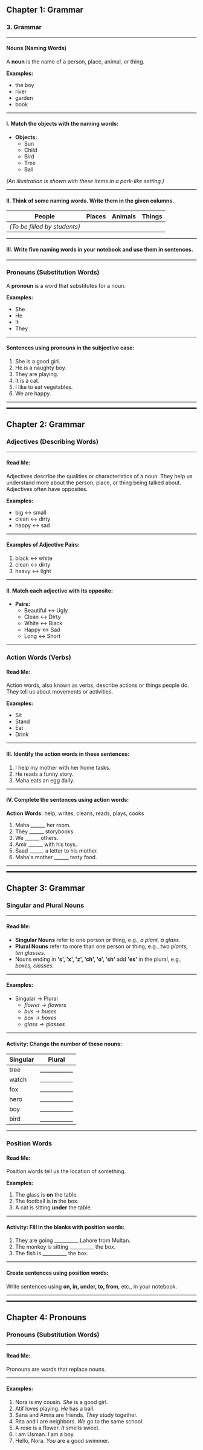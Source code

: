 

## **Chapter 1: Grammar**  

### **3. Grammar**  

<hr style="height:1px; border:none; background-color:black;" />  

#### **Nouns (Naming Words)**  
A **noun** is the name of a person, place, animal, or thing.  

**Examples:**  
- the boy  
- river  
- garden  
- book  

<hr style="height:1px; border:none; background-color:black;" />  

#### **I. Match the objects with the naming words:**  
- **Objects:**  
  - Sun  
  - Child  
  - Bird  
  - Tree  
  - Ball  

*(An illustration is shown with these items in a park-like setting.)*  

<hr style="height:1px; border:none; background-color:black;" />  

#### **II. Think of some naming words. Write them in the given columns.**  

| **People**         | **Places**     | **Animals**     | **Things**     |
|---------------------|----------------|-----------------|----------------|
| *(To be filled by students)* |                |                 |                |  

<hr style="height:1px; border:none; background-color:black;" />  

#### **III. Write five naming words in your notebook and use them in sentences.**  

<hr style="height:1px; border:none; background-color:black;" />  

### **Pronouns (Substitution Words)**  

A **pronoun** is a word that substitutes for a noun.  

**Examples:**  
- She  
- He  
- It  
- They  

<hr style="height:1px; border:none; background-color:black;" />  

#### **Sentences using pronouns in the subjective case:**  
1. She is a good girl.  
2. He is a naughty boy.  
3. They are playing.  
4. It is a cat.  
5. I like to eat vegetables.  
6. We are happy.  

---

<hr style="height:3px; border:none; background-color:black;" />

## **Chapter 2: Grammar**  

### **Adjectives (Describing Words)**  

<hr style="height:1px; border:none; background-color:black;" />  

#### **Read Me:**  
Adjectives describe the qualities or characteristics of a noun. They help us understand more about the person, place, or thing being talked about. Adjectives often have opposites.  

**Examples:**  
- big ↔ small  
- clean ↔ dirty  
- happy ↔ sad  

<hr style="height:1px; border:none; background-color:black;" />  

#### **Examples of Adjective Pairs:**  
1. black ↔ white  
2. clean ↔ dirty  
3. heavy ↔ light  

<hr style="height:1px; border:none; background-color:black;" />  

#### **II. Match each adjective with its opposite:**  
- **Pairs:**  
  - Beautiful ↔ Ugly  
  - Clean ↔ Dirty  
  - White ↔ Black  
  - Happy ↔ Sad  
  - Long ↔ Short  

<hr style="height:1px; border:none; background-color:black;" />  

### **Action Words (Verbs)**  

#### **Read Me:**  
Action words, also known as verbs, describe actions or things people do. They tell us about movements or activities.  

**Examples:**  
- Sit  
- Stand  
- Eat  
- Drink  

<hr style="height:1px; border:none; background-color:black;" />  

#### **III. Identify the action words in these sentences:**  
1. I help my mother with her home tasks.  
2. He reads a funny story.  
3. Maha eats an egg daily.  

<hr style="height:1px; border:none; background-color:black;" />  

#### **IV. Complete the sentences using action words:**  

**Action Words:** help, writes, cleans, reads, plays, cooks  

1. Maha ______ her room.  
2. They ______ storybooks.  
3. We ______ others.  
4. Amir ______ with his toys.  
5. Saad ______ a letter to his mother.  
6. Maha's mother ______ tasty food.  

---

<hr style="height:3px; border:none; background-color:black;" />

## **Chapter 3: Grammar**  

### **Singular and Plural Nouns**  

<hr style="height:1px; border:none; background-color:black;" />  

#### **Read Me:**  
- **Singular Nouns** refer to one person or thing, e.g., *a plant, a glass.*  
- **Plural Nouns** refer to more than one person or thing, e.g., *two plants, ten glasses.*  
- Nouns ending in **'s', 'x', 'z', 'ch', 'o', 'sh'** add **'es'** in the plural, e.g., *boxes, classes.*  

<hr style="height:1px; border:none; background-color:black;" />  

#### **Examples:**  
- Singular → Plural  
  - *flower → flowers*  
  - *bus → buses*  
  - *box → boxes*  
  - *glass → glasses*  

<hr style="height:1px; border:none; background-color:black;" />  

#### **Activity: Change the number of these nouns:**  

| Singular           | Plural              |  
|---------------------|---------------------|  
| tree               | ____________        |  
| watch              | ____________        |  
| fox                | ____________        |  
| hero               | ____________        |  
| boy                | ____________        |  
| bird               | ____________        |  

<hr style="height:1px; border:none; background-color:black;" />  

### **Position Words**  

#### **Read Me:**  
Position words tell us the location of something.  

**Examples:**  
1. The glass is **on** the table.  
2. The football is **in** the box.  
3. A cat is sitting **under** the table.  

<hr style="height:1px; border:none; background-color:black;" />  

#### **Activity:** Fill in the blanks with position words:  
1. They are going __________ Lahore from Multan.  
2. The monkey is sitting __________ the box.  
3. The fish is __________ the box.  

<hr style="height:1px; border:none; background-color:black;" />  

#### **Create sentences using position words:**  
Write sentences using **on, in, under, to, from**, etc., in your notebook.  

---

<hr style="height:3px; border:none; background-color:black;" />

## **Chapter 4: Pronouns**  

### **Pronouns (Substitution Words)**  

<hr style="height:1px; border:none; background-color:black;" />  

#### **Read Me:**  
Pronouns are words that replace nouns.  

<hr style="height:1px; border:none; background-color:black;" />  

#### **Examples:**  
1. Nora is my cousin. *She* is a good girl.  
2. Atif loves playing. *He* has a ball.  
3. Sana and Amna are friends. *They* study together.  
4. Rita and I are neighbors. *We* go to the same school.  
5. A rose is a flower. *It* smells sweet.  
6. I am Usman. *I* am a boy.  
7. Hello, Nora. *You* are a good swimmer.  

